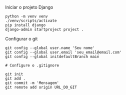 Iniciar o projeto Django

```
python -m venv venv
./venv/scripts/activate
pip install django
django-admin startproject project .
```

Configurar o git

```
git config --global user.name 'Seu nome'
git config --global user.email 'seu_email@email.com'
git config --global initdefaultBranch main

# Configure o .gitignore

git init
git add .
git commit -m 'Mensagem'
git remote add origin URL_DO_GIT
```
